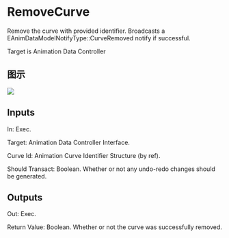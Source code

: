 # RemoveCurve

Remove the curve with provided identifier. Broadcasts a EAnimDataModelNotifyType::CurveRemoved notify if successful.

Target is Animation Data Controller

## 图示

![]($-20221218-18333349.png)

## Inputs

In: Exec.

Target: Animation Data Controller Interface.

Curve Id: Animation Curve Identifier Structure (by ref).

Should Transact: Boolean. Whether or not any undo-redo changes should be generated.  

## Outputs

Out: Exec.

Return Value: Boolean. Whether or not the curve was successfully removed.

